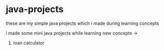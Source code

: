 # java-projects
these are my simple java projects which i made during learning concepts

i made some mini java projects while learning new concepts ->
1. loan calculator
